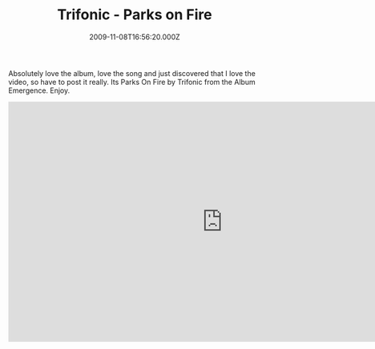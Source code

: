 ﻿---
coverImage: /images/fallback-post-header.png
date: '2009-11-08T16:56:20.000Z'
tags:
  - audio
  - awsome
  - video
title: Trifonic - Parks on Fire
oldUrl: /fun-amp-videos/trifonic-parks-on-fire
---

Absolutely love the album, love the song and just discovered that I love the video, so have to post it really. Its Parks On Fire by Trifonic from the Album Emergence. Enjoy.

<!-- more -->

<iframe width="853" height="480" src="https://www.youtube.com/embed/P4R1nl_UbSk" frameborder="0" allow="accelerometer; autoplay; clipboard-write; encrypted-media; gyroscope; picture-in-picture"  allowfullscreen></iframe>
